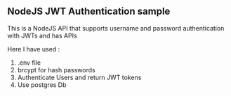 ## NodeJS JWT Authentication sample

This is a NodeJS API that supports username and password authentication with JWTs and has APIs

Here I have used : 
  1. .env file 
  2. brcypt for hash passwords 
  3. Authenticate Users and return JWT tokens
  4. Use postgres Db
